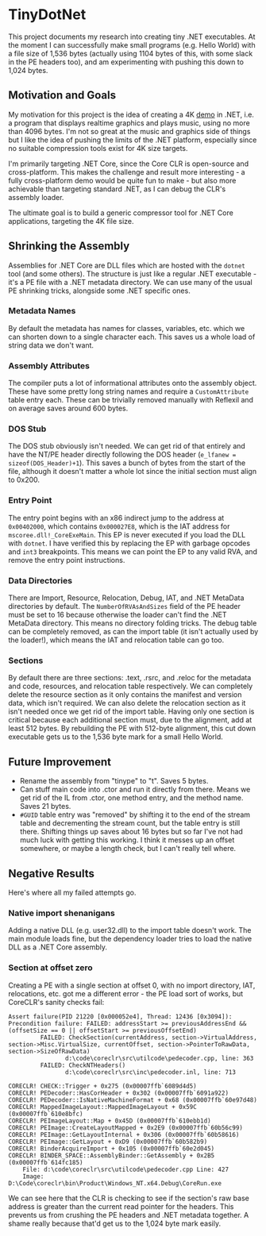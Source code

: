 # TinyDotNet
This project documents my research into creating tiny .NET executables. At the moment I can successfully make small programs (e.g. Hello World) with a file size of 1,536 bytes (actually using 1104 bytes of this, with some slack in the PE headers too), and am experimenting with pushing this down to 1,024 bytes.

## Motivation and Goals

My motivation for this project is the idea of creating a 4K [demo](https://en.wikipedia.org/wiki/Demoscene) in .NET, i.e. a program that displays realtime graphics and plays music, using no more than 4096 bytes. I'm not so great at the music and graphics side of things but I like the idea of pushing the limits of the .NET platform, especially since no suitable compression tools exist for 4K size targets.

I'm primarily targeting .NET Core, since the Core CLR is open-source and cross-platform. This makes the challenge and result more interesting - a fully cross-platform demo would be quite fun to make - but also more achievable than targeting standard .NET, as I can debug the CLR's assembly loader.

The ultimate goal is to build a generic compressor tool for .NET Core applications, targeting the 4K file size.

## Shrinking the Assembly

Assemblies for .NET Core are DLL files which are hosted with the `dotnet` tool (and some others). The structure is just like a regular .NET executable - it's a PE file with a .NET metadata directory. We can use many of the usual PE shrinking tricks, alongside some .NET specific ones.

### Metadata Names

By default the metadata has names for classes, variables, etc. which we can shorten down to a single character each. This saves us a whole load of string data we don't want.

### Assembly Attributes

The compiler puts a lot of informational attributes onto the assembly object. These have some pretty long string names and require a `CustomAttribute` table entry each. These can be trivially removed manually with Reflexil and on average saves around 600 bytes.

### DOS Stub

The DOS stub obviously isn't needed. We can get rid of that entirely and have the NT/PE header directly following the DOS header (`e_lfanew = sizeof(DOS_Header)+1`). This saves a bunch of bytes from the start of the file, although it doesn't matter a whole lot since the initial section must align to 0x200.

### Entry Point

The entry point begins with an x86 indirect jump to the address at `0x00402000`, which contains `0x000027E8`, which is the IAT address for `mscoree.dll!_CoreExeMain`. This EP is never executed if you load the DLL with `dotnet`. I have verified this by replacing the EP with garbage opcodes and `int3` breakpoints. This means we can point the EP to any valid RVA, and remove the entry point instructions.

### Data Directories

There are Import, Resource, Relocation, Debug, IAT, and .NET MetaData directories by default. The `NumberOfRVAsAndSizes` field of the PE header must be set to 16 because otherwise the loader can't find the .NET MetaData directory. This means no directory folding tricks. The debug table can be completely removed, as can the import table (it isn't actually used by the loader!), which means the IAT and relocation table can go too.

### Sections

By default there are three sections: .text, .rsrc, and .reloc for the metadata and code, resources, and relocation table respectively. We can completely delete the resource section as it only contains the manifest and version data, which isn't required. We can also delete the relocation section as it isn't needed once we get rid of the import table. Having only one section is critical because each additional section must, due to the alignment, add at least 512 bytes. By rebuilding the PE with 512-byte alignment, this cut down executable gets us to the 1,536 byte mark for a small Hello World.

## Future Improvement

- Rename the assembly from "tinype" to "t". Saves 5 bytes.
- Can stuff main code into .ctor and run it directly from there. Means we get rid of the IL from .ctor, one method entry, and the method name. Saves 21 bytes.
- `#GUID` table entry was "removed" by shifting it to the end of the stream table and decrementing the stream count, but the table entry is still there. Shifting things up saves about 16 bytes but so far I've not had much luck with getting this working. I think it messes up an offset somewhere, or maybe a length check, but I can't really tell where.

## Negative Results

Here's where all my failed attempts go.

### Native import shenanigans

Adding a native DLL (e.g. user32.dll) to the import table doesn't work. The main module loads fine, but the dependency loader tries to load the native DLL as a .NET Core assembly.

### Section at offset zero

Creating a PE with a single section at offset 0, with no import directory, IAT, relocations, etc. got me a different error - the PE load sort of works, but CoreCLR's sanity checks fail:

```
Assert failure(PID 21220 [0x000052e4], Thread: 12436 [0x3094]): Precondition failure: FAILED: addressStart >= previousAddressEnd && (offsetSize == 0 || offsetStart >= previousOffsetEnd)
         FAILED: CheckSection(currentAddress, section->VirtualAddress, section->Misc.VirtualSize, currentOffset, section->PointerToRawData, section->SizeOfRawData)
                d:\code\coreclr\src\utilcode\pedecoder.cpp, line: 363
         FAILED: CheckNTHeaders()
                d:\code\coreclr\src\inc\pedecoder.inl, line: 713

CORECLR! CHECK::Trigger + 0x275 (0x00007ffb`6089d4d5)
CORECLR! PEDecoder::HasCorHeader + 0x302 (0x00007ffb`6091a922)
CORECLR! PEDecoder::IsNativeMachineFormat + 0x68 (0x00007ffb`60e97d48)
CORECLR! MappedImageLayout::MappedImageLayout + 0x59C (0x00007ffb`610e8bfc)
CORECLR! PEImageLayout::Map + 0x45D (0x00007ffb`610ebb1d)
CORECLR! PEImage::CreateLayoutMapped + 0x2E9 (0x00007ffb`60b56c99)
CORECLR! PEImage::GetLayoutInternal + 0x306 (0x00007ffb`60b58616)
CORECLR! PEImage::GetLayout + 0xD9 (0x00007ffb`60b582b9)
CORECLR! BinderAcquireImport + 0x105 (0x00007ffb`60e2d045)
CORECLR! BINDER_SPACE::AssemblyBinder::GetAssembly + 0x2B5 (0x00007ffb`614fc185)
    File: d:\code\coreclr\src\utilcode\pedecoder.cpp Line: 427
    Image: D:\Code\coreclr\bin\Product\Windows_NT.x64.Debug\CoreRun.exe
```

We can see here that the CLR is checking to see if the section's raw base address is greater than the current read pointer for the headers. This prevents us from crushing the PE headers and .NET metadata together. A shame really because that'd get us to the 1,024 byte mark easily.
